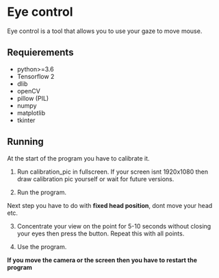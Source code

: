 # Eye control

Eye control is a tool that allows you to use your gaze to move mouse.

## Requierements

* python>=3.6
* Tensorflow 2
* dlib
* openCV
* pillow (PIL)
* numpy
* matplotlib
* tkinter

## Running

At the start of the program you have to calibrate it.

1. Run calibration_pic in fullscreen. If your screen isnt 1920x1080 then draw calibration pic yourself or wait for future versions.

2. Run the program.

Next step you have to do with **fixed head position**, dont move your head etc.

3. Concentrate your view on the point for 5-10 seconds without closing your eyes then press the button. Repeat this with all points.

4. Use the program.

**If you move the camera or the screen then you have to restart the program**
